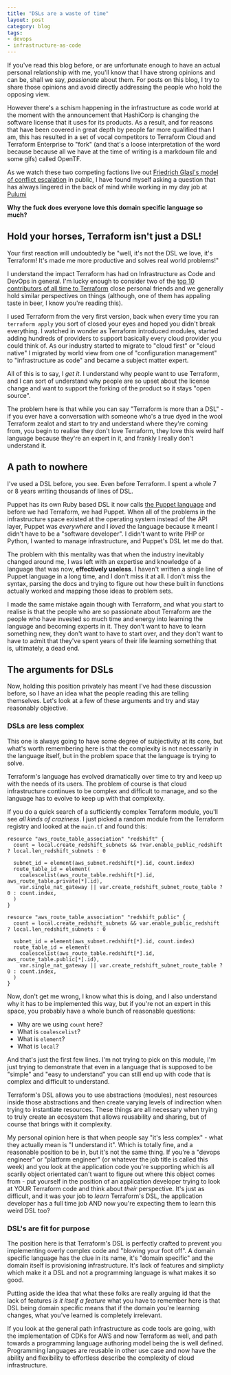 ```yaml
---
title: "DSLs are a waste of time"
layout: post
category: blog
tags:
- devops
- infrastructure-as-code
---
```


If you've read this blog before, or are unfortunate enough to have an actual personal relationship with me, you'll know that I have strong opinions and can be, shall we say, _passionate_ about them. For posts on this blog, I try to share those opinions and avoid directly addressing the people who hold the opposing view.

However there's a schism happening in the infrastructure as code world at the moment with the announcement that HashiCorp is changing the software license that it uses for its products. As a result, and for reasons that have been covered in great depth by people far more qualified than I am, this has resulted in a set of vocal competitors to Terraform Cloud and Terraform Enterprise to "fork" (and that's a loose interpretation of the word because because all we have at the time of writing is a markdown file and some gifs) called OpenTF.

As we watch these two competing factions live out [Friedrich Glasl's model of conflict escalation](https://en.wikipedia.org/wiki/Friedrich_Glasl%27s_model_of_conflict_escalation) in public, I have found myself asking a question that has always lingered in the back of mind while working in my day job at [Pulumi](https://pulumi.com)

**Why the fuck does everyone love this domain specific language so much?**

## Hold your horses, Terraform isn't just a DSL!

Your first reaction will undoubtedly be "well, it's not the DSL we love, it's Terraform! It's made me more productive and solves real world problems!"

I understand the impact Terraform has had on Infrastructure as Code and DevOps in general. I'm lucky enough to consider two of the [top 10 contributors of all time to Terraform](https://github.com/hashicorp/terraform/graphs/contributors) close personal friends and we generally hold similar perspectives on things (although, one of them has appaling taste in beer, I know you're reading this). 

I used Terraform from the very first version, back when every time you ran `terraform apply` you sort of closed your eyes and hoped you didn't break everything. I watched in wonder as Terraform introduced modules, started adding hundreds of providers to support basically every cloud provider you could think of. As our industry started to migrate to "cloud first" or "cloud native" I migrated by world view from one of "configuration management" to "infrastructure as code" and became a subject matter expert.

All of this is to say, I _get it_. I understand why people want to use Terraform, and I can sort of understand why people are so upset about the license change and want to support the forking of the product so it stays "open source".

The problem here is that while you can say "Terraform is more than a DSL" - if you ever have a conversation with someone who's a true dyed in the wool Terraform zealot and start to try and understand where they're coming from, you begin to realise they don't love Terraform, they love this weird half language because they're an expert in it, and frankly I really don't understand it.

## A path to nowhere

I've used a DSL before, you see. Even before Terraform. I spent a whole 7 or 8 years writing thousands of lines of DSL.

Puppet has its own Ruby based DSL it now calls [the Puppet language](https://www.puppet.com/docs/puppet/7/puppet_language.html) and before we had Terraform, we had Puppet. When all of the problems in the infrastructure space existed at the operating system instead of the API layer, Puppet was _everywhere_ and I _loved_ the language because it meant I didn't have to be a "software developer". I didn't want to write PHP or Python, I wanted to manage infrastructure, and Puppet's DSL let me do that.

The problem with this mentality was that when the industry inevitably changed around me, I was left with an expertise and knowledge of a language that was now, **effectively useless**. I haven't written a single line of Puppet language in a long time, and I don't miss it at all. I don't miss the syntax, parsing the docs and trying to figure out how these built in functions actually worked and mapping those ideas to problem sets.

I made the same mistake again though with Terraform, and what you start to realise is that the people who are so passionate about Terraform are the people who have invested so much time and energy into learning the language and becoming experts in it. They don't want to have to learn something new, they don't want to have to start over, and they don't want to have to admit that they've spent years of their life learning something that is, ultimately, a dead end.

## The arguments for DSLs

Now, holding this position privately has meant I've had these discussion before, so I have an idea what the people reading this are telling themselves. Let's look at a few of these arguments and try and stay reasonably objective.

### DSLs are less complex

This one is always going to have some degree of subjectivity at its core, but what's worth remembering here is that the complexity is not necessarily in the language itself, but in the problem space that the language is trying to solve.

Terraform's language has evolved dramatically over time to try and keep up with the needs of its users. The problem of course is that cloud infrastructure continues to be complex and difficult to manage, and so the language has to evolve to keep up with that complexity.

If you do a quick search of a sufficiently complex Terraform module, you'll see _all kinds of craziness_. I just picked a random module from the Terraform registry and looked at the `main.tf` and found this:

```hcl
resource "aws_route_table_association" "redshift" {
  count = local.create_redshift_subnets && !var.enable_public_redshift ? local.len_redshift_subnets : 0

  subnet_id = element(aws_subnet.redshift[*].id, count.index)
  route_table_id = element(
    coalescelist(aws_route_table.redshift[*].id, aws_route_table.private[*].id),
    var.single_nat_gateway || var.create_redshift_subnet_route_table ? 0 : count.index,
  )
}

resource "aws_route_table_association" "redshift_public" {
  count = local.create_redshift_subnets && var.enable_public_redshift ? local.len_redshift_subnets : 0

  subnet_id = element(aws_subnet.redshift[*].id, count.index)
  route_table_id = element(
    coalescelist(aws_route_table.redshift[*].id, aws_route_table.public[*].id),
    var.single_nat_gateway || var.create_redshift_subnet_route_table ? 0 : count.index,
  )
}
```

Now, don't get me wrong, I know what this is doing, and I also understand why it has to be implemented this way, but if you're not an expert in this space, you probably have a whole bunch of reasonable questions:

- Why are we using `count` here?
- What is `coalescelist`?
- What is `element`?
- What is `local`?

And that's just the first few lines. I'm not trying to pick on this module, I'm just trying to demonstrate that even in a language that is supposed to be "simple" and "easy to understand" you can still end up with code that is complex and difficult to understand.

Terraform's DSL allows you to use abstractions (modules), nest resources inside those abstractions and then create varying levels of indirection when trying to instantiate resources. These things are all necessary when trying to truly create an ecosystem that allows reusability and sharing, but of course that brings with it complexity.

My personal opinion here is that when people say "it's less complex" - what they actually mean is "I understand it". Which is totally fine, and a reasonable position to be in, but it's not the same thing. If you're a "devops engineer" or "platform engineer" (or whatever the job title is called this week) and you look at the application code you're supporting which is all scarily object orientated can't want to figure out where this object comes from - put yourself in the position of an application developer trying to look at YOUR Terraform code and think about _their_ perspective. It's just as difficult, and it was your job to _learn_ Terraform's DSL, the application developer has a full time job AND now you're expecting them to learn this weird DSL too?

### DSL's are fit for purpose

The position here is that Terraform's DSL is perfectly crafted to prevent you implementing overly complex code and "blowing your foot off". A domain specific language has the clue in its name, it's "domain specific" and the domain itself is provisioning infrastructure. It's lack of features and simplicty which make it a DSL and not a programming language is what makes it so good.

Putting aside the idea that what these folks are really arguing id that the lack of features _is it itself a feature_ what you have to remember here is that DSL being domain specific means that if the domain you're learning changes, what you've learned is completely irrelevant. 

If you look at the general path infrastructure as code tools are going, with the implementation of CDKs for AWS and now Terraform as well, and path towards a programming language authoring model being the is well defined. Programming languages are reusable in other use case and now have the ability and flexibility to effortless describe the complexity of cloud infrastructure.














